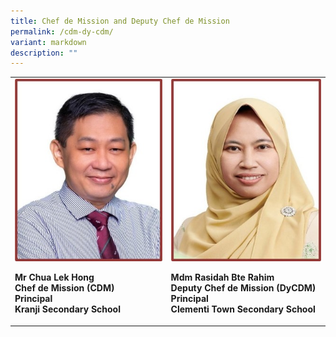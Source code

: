 ```yaml
---
title: Chef de Mission and Deputy Chef de Mission
permalink: /cdm-dy-cdm/
variant: markdown
description: ""
---
```

<style>
/* Add mobile responsiveness */
@media only screen and (max-width: 400px) {
  table {
    width: 100%;
  }
  img {
    max-width: 50%;
    height: auto;
    display: block;
    margin: 0 auto; /* Center the image */
  }
  p {
    text-align: center;
  }
}
</style>



<table>
  <tbody>
    <tr>
      <td rowspan="1" colspan="1">
        <div class="isomer-image-wrapper">
          <img height="auto" width="100%" alt="" src="/images/CDM/1.jpg">
        </div>
        <p><strong>Mr Chua Lek Hong</strong><br><strong>Chef de Mission (CDM)</strong><br><strong>Principal</strong><br><strong>Kranji Secondary School</strong></p>
      </td>
      <td rowspan="1" colspan="1">
        <div class="isomer-image-wrapper">
          <img height="auto" width="100%" alt="" src="/images/CDM/2.jpg">
        </div>
        <p><strong>Mdm Rasidah Bte Rahim</strong><br><strong>Deputy Chef de Mission (DyCDM)</strong><br><strong>Principal</strong><br><strong>Clementi Town Secondary School</strong></p>
      </td>
    </tr>
  </tbody>
</table>